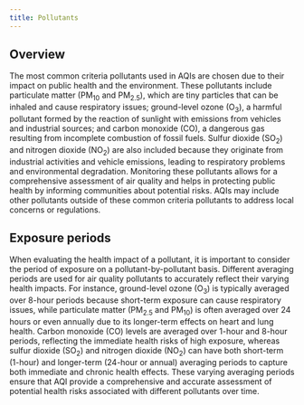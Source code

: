 ```yaml
---
title: Pollutants
---
```


## Overview

The most common criteria pollutants used in AQIs are chosen due to their impact on public health and the environment. These pollutants include particulate matter (PM<sub>10</sub> and PM<sub>2.5</sub>), which are tiny particles that can be inhaled and cause respiratory issues; ground-level ozone (O<sub>3</sub>), a harmful pollutant formed by the reaction of sunlight with emissions from vehicles and industrial sources; and carbon monoxide (CO), a dangerous gas resulting from incomplete combustion of fossil fuels. Sulfur dioxide (SO<sub>2</sub>) and nitrogen dioxide (NO<sub>2</sub>) are also included because they originate from industrial activities and vehicle emissions, leading to respiratory problems and environmental degradation. Monitoring these pollutants allows for a comprehensive assessment of air quality and helps in protecting public health by informing communities about potential risks. AQIs may include other pollutants outside of these common criteria pollutants to address local concerns or regulations.

## Exposure periods

When evaluating the health impact of a pollutant, it is important to consider the period of exposure on a pollutant-by-pollutant basis. Different averaging periods are used for air quality pollutants to accurately reflect their varying health impacts. For instance, ground-level ozone (O<sub>3</sub>) is typically averaged over 8-hour periods because short-term exposure can cause respiratory issues, while particulate matter (PM<sub>2.5</sub> and PM<sub>10</sub>) is often averaged over 24 hours or even annually due to its longer-term effects on heart and lung health. Carbon monoxide (CO) levels are averaged over 1-hour and 8-hour periods, reflecting the immediate health risks of high exposure, whereas sulfur dioxide (SO<sub>2</sub>) and nitrogen dioxide (NO<sub>2</sub>) can have both short-term (1-hour) and longer-term (24-hour or annual) averaging periods to capture both immediate and chronic health effects. These varying averaging periods ensure that AQI provide a comprehensive and accurate assessment of potential health risks associated with different pollutants over time.
